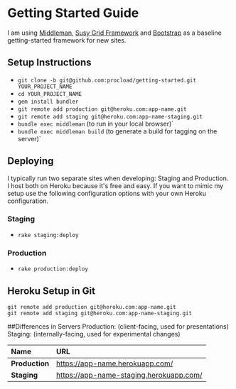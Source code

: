 # Getting Started Guide

I am using [Middleman](http://middlemanapp.com/getting-started/), [Susy Grid Framework](http://susy.oddbird.net/) and [Bootstrap](http://getbootstrap.com) as a baseline getting-started framework for new sites.

## Setup Instructions

* `git clone -b git@github.com:procload/getting-started.git YOUR_PROJECT_NAME`
* `cd YOUR_PROJECT_NAME`
* `gem install bundler`
* `git remote add production git@heroku.com:app-name.git`
* `git remote add staging git@heroku.com:app-name-staging.git`
* `bundle exec middleman` (to run in your local browser)`
* `bundle exec middleman build` (to generate a build for tagging on the server)`

## Deploying
I typically run two separate sites when developing: Staging and
Production. I host both on Heroku because it's free and easy. If you
want to mimic my setup use the following configuration options with your
own Heroku configuration.

### Staging
* `rake staging:deploy`

### Production
* `rake production:deploy`

## Heroku Setup in Git

    git remote add production git@heroku.com:app-name.git
    git remote add staging git@heroku.com:app-name-staging.git


##Differences in Servers
Production: (client-facing, used for presentations)
Staging: (internally-facing, used for experimental changes)

Name | URL | 
:------------ | :-------------  
**Production** | <https://app-name.herokuapp.com/>   
**Staging** | <https://app-name-staging.herokuapp.com/>  


